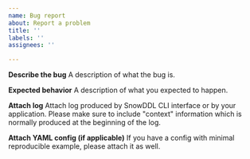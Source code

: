 ```yaml
---
name: Bug report
about: Report a problem
title: ''
labels: ''
assignees: ''

---
```


**Describe the bug**
A description of what the bug is.

**Expected behavior**
A description of what you expected to happen.

**Attach log**
Attach log produced by SnowDDL CLI interface or by your application. Please make sure to include "context" information which is normally produced at the beginning of the log.

**Attach YAML config (if applicable)**
If you have a config with minimal reproducible example, please attach it as well.
